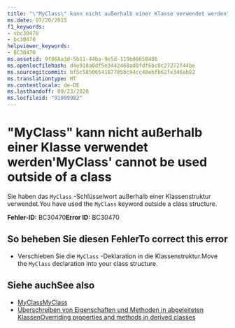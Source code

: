 ```yaml
---
title: "\"MyClass\" kann nicht außerhalb einer Klasse verwendet werden"
ms.date: 07/20/2015
f1_keywords:
- vbc30470
- bc30470
helpviewer_keywords:
- BC30470
ms.assetid: 9f868a3d-5b11-44ba-9e5d-119b06650486
ms.openlocfilehash: d4e918a0df5e3442468ad8fdf6bc0c27272f44be
ms.sourcegitcommit: bf5c5850654187705bc94cc40ebfb62fe346ab02
ms.translationtype: MT
ms.contentlocale: de-DE
ms.lasthandoff: 09/23/2020
ms.locfileid: "91099982"
---
```

# <a name="myclass-cannot-be-used-outside-of-a-class"></a><span data-ttu-id="1c9c0-102">"MyClass" kann nicht außerhalb einer Klasse verwendet werden</span><span class="sxs-lookup"><span data-stu-id="1c9c0-102">'MyClass' cannot be used outside of a class</span></span>

<span data-ttu-id="1c9c0-103">Sie haben das `MyClass` -Schlüsselwort außerhalb einer Klassenstruktur verwendet.</span><span class="sxs-lookup"><span data-stu-id="1c9c0-103">You have used the `MyClass` keyword outside a class structure.</span></span>  
  
 <span data-ttu-id="1c9c0-104">**Fehler-ID:** BC30470</span><span class="sxs-lookup"><span data-stu-id="1c9c0-104">**Error ID:** BC30470</span></span>  
  
## <a name="to-correct-this-error"></a><span data-ttu-id="1c9c0-105">So beheben Sie diesen Fehler</span><span class="sxs-lookup"><span data-stu-id="1c9c0-105">To correct this error</span></span>  
  
- <span data-ttu-id="1c9c0-106">Verschieben Sie die `MyClass` -Deklaration in die Klassenstruktur.</span><span class="sxs-lookup"><span data-stu-id="1c9c0-106">Move the `MyClass` declaration into your class structure.</span></span>  
  
## <a name="see-also"></a><span data-ttu-id="1c9c0-107">Siehe auch</span><span class="sxs-lookup"><span data-stu-id="1c9c0-107">See also</span></span>

- [<span data-ttu-id="1c9c0-108">MyClass</span><span class="sxs-lookup"><span data-stu-id="1c9c0-108">MyClass</span></span>](../programming-guide/program-structure/me-my-mybase-and-myclass.md#myclass)
- [<span data-ttu-id="1c9c0-109">Überschreiben von Eigenschaften und Methoden in abgeleiteten Klassen</span><span class="sxs-lookup"><span data-stu-id="1c9c0-109">Overriding properties and methods in derived classes</span></span>](../programming-guide/language-features/objects-and-classes/inheritance-basics.md#overriding-properties-and-methods-in-derived-classes)
